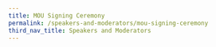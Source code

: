 ```yaml
---
title: MOU Signing Ceremony
permalink: /speakers-and-moderators/mou-signing-ceremony
third_nav_title: Speakers and Moderators
---
```


